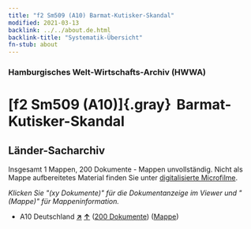 ```yaml
---
title: "f2 Sm509 (A10) Barmat-Kutisker-Skandal"
modified: 2021-03-13
backlink: ../../about.de.html
backlink-title: "Systematik-Übersicht"
fn-stub: about
---
```


### Hamburgisches Welt-Wirtschafts-Archiv (HWWA)

# [f2 Sm509 (A10)]{.gray}&#8201; Barmat-Kutisker-Skandal&#160; 







## Länder-Sacharchiv




Insgesamt 1 Mappen, 200 Dokumente - Mappen unvollständig.
Nicht als Mappe aufbereitetes Material finden Sie unter [digitalisierte Microfilme](/film/h1_sh.de.html).

_Klicken Sie "(xy Dokumente)" für die Dokumentanzeige im Viewer und "(Mappe)" für Mappeninformation._



- A10 Deutschland [**&nearr;**](../../../geo/i/126128/about.de.html "Deutschland (alle Mappen)") [**&uarr;**](../../../geo/about.de.html#A10 "Ländersystematik") (<a href="https://pm20.zbw.eu/iiifview/folder/sh/126128,144353" title="über: Deutschland : Barmat-Kutisker-Skandal" target="_blank">200 Dokumente</a>) ([Mappe](../../../../folder/sh/1261xx/126128/1443xx/144353/about.de.html))









